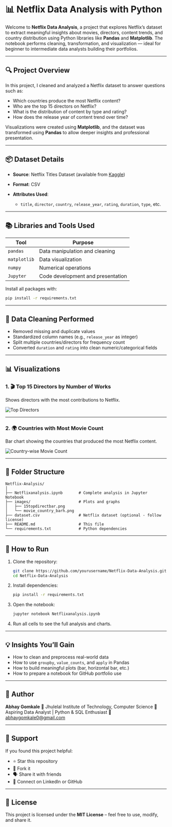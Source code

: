 # 📊 Netflix Data Analysis with Python

Welcome to **Netflix Data Analysis**, a project that explores Netflix’s dataset to extract meaningful insights about movies, directors, content trends, and country distribution using Python libraries like **Pandas** and **Matplotlib**. The notebook performs cleaning, transformation, and visualization — ideal for beginner to intermediate data analysts building their portfolios.

---

## 🔍 Project Overview

In this project, I cleaned and analyzed a Netflix dataset to answer questions such as:

* Which countries produce the most Netflix content?
* Who are the top 15 directors on Netflix?
* What is the distribution of content by type and rating?
* How does the release year of content trend over time?

Visualizations were created using **Matplotlib**, and the dataset was transformed using **Pandas** to allow deeper insights and professional presentation.

---

## 📦 Dataset Details

* **Source**: Netflix Titles Dataset (available from [Kaggle](https://www.kaggle.com/shivamb/netflix-shows))
* **Format**: CSV
* **Attributes Used**:

  * `title`, `director`, `country`, `release_year`, `rating`, `duration`, `type`, etc.

---

## 📚 Libraries and Tools Used

| Tool         | Purpose                           |
| ------------ | --------------------------------- |
| `pandas`     | Data manipulation and cleaning    |
| `matplotlib` | Data visualization                |
| `numpy`      | Numerical operations              |
| `Jupyter`    | Code development and presentation |

Install all packages with:

```bash
pip install -r requirements.txt
```

---

## 🧹 Data Cleaning Performed

* Removed missing and duplicate values
* Standardized column names (e.g., `release_year` as integer)
* Split multiple countries/directors for frequency count
* Converted `duration` and `rating` into clean numeric/categorical fields

---

## 📊 Visualizations

### 1. 🎬 Top 15 Directors by Number of Works

Shows directors with the most contributions to Netflix.

![Top Directors]("C:\Users\om\Desktop\15topdirectbar.png")

---

### 2. 🌍 Countries with Most Movie Count

Bar chart showing the countries that produced the most Netflix content.

![Country-wise Movie Count]("C:\Users\om\Desktop\countmpviebar.jpg")



---

## 📂 Folder Structure

```
Netflix-Analysis/
│
├── Netflixanalysis.ipynb       # Complete analysis in Jupyter Notebook
├── images/                     # Plots and graphs
│   ├── 15topdirectbar.png
│   └── movie_country_barh.png
├── dataset.csv                 # Netflix dataset (optional - follow license)
├── README.md                   # This file
└── requirements.txt            # Python dependencies
```

---

## 🚀 How to Run

1. Clone the repository:

   ```bash
   git clone https://github.com/yourusername/Netflix-Data-Analysis.git
   cd Netflix-Data-Analysis
   ```

2. Install dependencies:

   ```bash
   pip install -r requirements.txt
   ```

3. Open the notebook:

   ```bash
   jupyter notebook Netflixanalysis.ipynb
   ```

4. Run all cells to see the full analysis and charts.

---

## 💡 Insights You’ll Gain

* How to clean and preprocess real-world data
* How to use `groupby`, `value_counts`, and `apply` in Pandas
* How to build meaningful plots (bar, horizontal bar, etc.)
* How to prepare a notebook for GitHub portfolio use

---

## 👤 Author

**Abhay Gomkale**
📍 Jhulelal Institute of Technology, Computer Science
🔭 Aspiring Data Analyst | Python & SQL Enthusiast
📧 abhaygomkale0@gmail.com

---

## 🌟 Support

If you found this project helpful:

* ⭐ Star this repository
* 🍴 Fork it
* 🗣️ Share it with friends
* 📝 Connect on LinkedIn or GitHub

---

## 📜 License

This project is licensed under the **MIT License** – feel free to use, modify, and share it.
